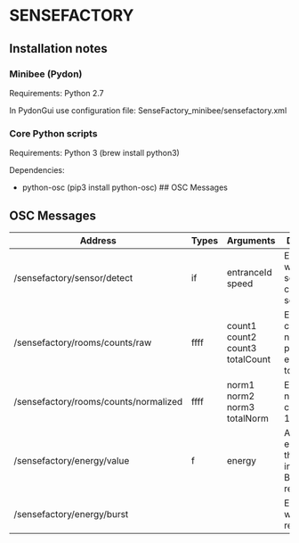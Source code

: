 # SENSEFACTORY

## Installation notes

### Minibee (Pydon)

Requirements: Python 2.7

In PydonGui use configuration file: SenseFactory_minibee/sensefactory.xml

### Core Python scripts

Requirements: Python 3 (brew install python3)

Dependencies:
 * python-osc (pip3 install python-osc) ## OSC Messages
 
 ## OSC Messages

| Address  | Types | Arguments | Description |
| -------  | ----- | --------- | ----------- |
| /sensefactory/sensor/detect  | if | entranceId speed | Event sent when someone crosses a sensor |
| /sensefactory/rooms/counts/raw  | ffff | count1 count2 count3 totalCount | Estimate counts of number of people of each room + total |
| /sensefactory/rooms/counts/normalized  | ffff | norm1 norm2 norm3 totalNorm | Estimate normalized counts in [0, 1] |
| /sensefactory/energy/value  | f | energy | Accumulated energy of the system in [0, 1]. Bursts when reaches 1. |
| /sensefactory/energy/burst  |  |  | Event sent when energy reaches 1 |
